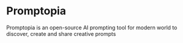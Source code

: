 # Promptopia
Promptopia is an open-source AI prompting tool for modern world to discover, create and share creative prompts
